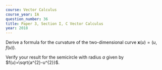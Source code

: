 ```yaml
---
course: Vector Calculus
course_year: IA
question_number: 36
title: Paper 3, Section I, C Vector Calculus
year: 2018
---
```




Derive a formula for the curvature of the two-dimensional curve $\mathbf{x}(u)=(u, f(u))$.

Verify your result for the semicircle with radius $a$ given by $f(u)=\sqrt{a^{2}-u^{2}}$.